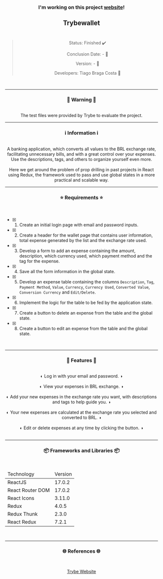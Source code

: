<div align="center">
  <h3>
    I'm working on this project <a href="-"> website</a>! 
  <h3>
  <h2>
    Trybewallet
    <br><br>
  </h2>

  > Status: Finished ✔️
  >
  > Conclusion Date: - 📆
  >
  > Version: - 🧪
  >
  > Developers: Tiago Braga Costa 👤

  <br>
  <hr>
  <h3>
    🚨 Warning 🚨
  </h3>
  <br>
  <span> The test files were provided by Trybe to evaluate the project. </span>
  <br>
  <hr>
  <h3>
    ℹ️ Information ℹ️
  </h3>
  <br>
  <span> A banking application, which converts all values to the BRL exchange rate, facilitating unnecessary bills, and with a great control over your expenses. Use the descriptions, tags, and others to organize yourself even more. </span> 
  <br><br>
  <span> Here we get around the problem of prop drilling in past projects in React using Redux, the framework used to pass and use global states in a more practical and scalable way. </span>
  <br>
  <hr>
  <h3>
    ⭐ Requirements ⭐
  </h3>
  <div align="left">
  <br>
  
- [X] 1. Create an initial login page with email and password inputs.
- [X] 2. Create a header for the wallet page that contains user information, total expense generated by the list and the exchange rate used.
- [X] 3. Develop a form to add an expense containing the amount, description, which currency used, which payment method and the tag for the expense.
- [X] 4. Save all the form information in the global state.
- [X] 5. Develop an expense table containing the columns `Description`, `Tag`, `Payment Method`, `Value`, `Currency`, `Currency Used`, `Converted Value`, `Conversion Currency` and `Edit/Delete`.
- [X] 6. Implement the logic for the table to be fed by the application state.
- [X] 7. Create a button to delete an expense from the table and the global state.
- [X] 8. Create a button to edit an expense from the table and the global state.
  </div>
  <br>
  <hr>
  <h3>
   📄 Features 📄
  </h3>
  <br>
  <span> ◐ Log in with your email and password. ◑ </span>
  <br><br>
  <span> ◐ View your expenses in BRL exchange. ◑ </span>
  <br><br>
    <span> ◐ Add your new expenses in the exchange rate you want, with descriptions and tags to help guide you. ◑ </span>
  <br><br>  
    <span> ◐ Your new expenses are calculated at the exchange rate you selected and converted to BRL. ◑ </span>
  <br><br>
    <span> ◐ Edit or delete expenses at any time by clicking the button. ◑ </span>
  <br><br>
  <hr>
  <h3>
    📦 Frameworks and Libraries 📦
  </h3>
  <br>
  <table>
    <thead>
      <td> Technology </td>
      <td> Version </td>
    </thead>
    <tbody>
      <tr>
        <td> ReactJS </td>
        <td> 17.0.2 </td>
      </tr>
      <tr>
        <td> React Router DOM </td>
        <td> 17.0.2 </td>
      </tr>
      <tr>
        <td> React Icons </td>
        <td> 3.11.0 </td>
      </tr>
       <tr>
        <td> Redux </td>
        <td> 4.0.5 </td>
      </tr>
      <tr>
        <td> Redux Thunk </td>
        <td> 2.3.0 </td>
      </tr>
       <tr>
        <td> React Redux </td>
        <td> 7.2.1 </td>
      </tr>
    </tbody>
  </table>
  <br>
  <hr>
  <h3>
    🌐 References 🌐
  </h3>
    <br>
    <p> <a href="https://www.betrybe.com/"> Trybe Website </a> </p>
</div>

